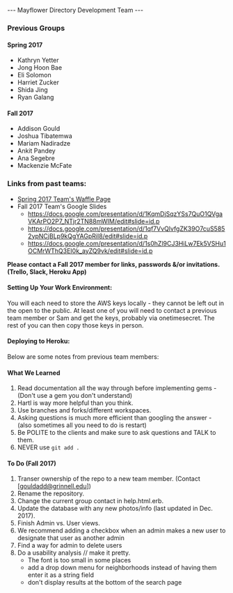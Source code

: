 --- Mayflower Directory Development Team ---


### Previous Groups

#### Spring 2017

* Kathryn Yetter
* Jong Hoon Bae
* Eli Solomon
* Harriet Zucker
* Shida Jing
* Ryan Galang

#### Fall 2017

* Addison Gould
* Joshua Tibatemwa
* Mariam Nadiradze
* Ankit Pandey
* Ana Segebre
* Mackenzie McFate



### Links from past teams: 

* [Spring 2017 Team's Waffle Page](https://waffle.io/baejongh/mayflower)
* Fall 2017 Team's Google Slides
	- https://docs.google.com/presentation/d/1KqmDjSqzYSs7QuO1QVgaVKArPO2P7_NTjr2TN88mWIM/edit#slide=id.p
	- https://docs.google.com/presentation/d/1qf7VvQlvfgZK39O7cuS5852ypNCjBLp9kQgYAGpRiI8/edit#slide=id.p
	- https://docs.google.com/presentation/d/1s0hZl9CJ3HiLw7Ek5VSHu1OCMrWThQ3EI0k_ayZQ9vk/edit#slide=id.p
   
**Please contact a Fall 2017 member for links, passwords &/or invitations. (Trello, Slack, Heroku App)**
    
#### Setting Up Your Work Environment: 
    
You will each need to store the AWS keys locally - they cannot be left
out in the open to the public. At least one of you will need to
contact a previous team member or Sam and get the keys, probably via
onetimesecret. The rest of you can then copy those keys in person.
    
    
#### Deploying to Heroku:
    
    
    
    
Below are some notes from previous team members:
    
#### What We Learned

1. Read documentation all the way through before implementing gems - (Don't use a gem you don't understand)
2. Hartl is way more helpful than you think.
3. Use branches and forks/different workspaces.
4. Asking questions is much more efficient than googling the answer - (also sometimes all you need to do is restart)
5. Be POLITE to the clients and make sure to ask questions and TALK to them.
6. NEVER use `git add .`
    
    
#### To Do (Fall 2017)

1. Transer ownership of the repo to a new team member. (Contact [gouldadd@grinnell.edu])
2. Rename the repository.
3. Change the current group contact in help.html.erb.
4. Update the database with any new photos/info (last updated in Dec. 2017).
5. Finish Admin vs. User views.
6. We recommend adding a checkbox when an admin makes a new user to designate that user as another admin
7. Find a way for admin to delete users
8. Do a usability analysis // make it pretty. 
    - The font is too small in some places
    - add a drop down menu for neighborhoods instead of having them enter it as a string field
    - don't display results at the bottom of the search page
     
